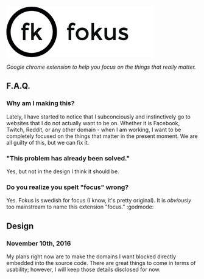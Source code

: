 ![alt-text](https://github.com/williamgrosset/fokus/blob/master/png/fokus_title.png "fokus")  
  
*Google chrome extension to help you focus on the things that really matter.*


## F.A.Q.
### Why am I making this?
Lately, I have started to notice that I subconciously and instinctively go to websites that I do not actually want to be on. Whether it is Facebook, Twitch, Reddit, or any other domain - when I am working, I want to be completely focused on the things that matter in the present moment. We are all guilty of this, but we can fix it.

### "This problem has already been solved."
Yes, but not in the design I think it should be.

### Do you realize you spelt "focus" wrong?
Yes. Fokus is swedish for focus (I know, it's pretty original). It is *obviously* too mainstream to name this extension "focus." :godmode:

## Design
### November 10th, 2016
My plans right now are to make the domains I want blocked directly embedded into the source code. There are great things to come in terms of usability; however, I will keep those details disclosed for now.
